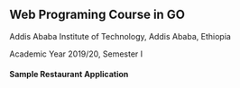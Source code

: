 ## Web Programing Course in GO
Addis Ababa Institute of Technology, Addis Ababa, Ethiopia


Academic Year 2019/20, Semester I

#### Sample Restaurant Application
